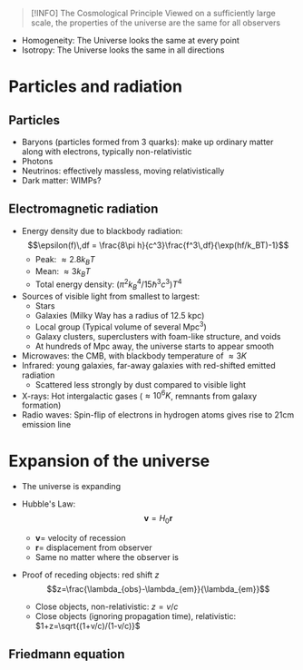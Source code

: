 >[!INFO] The Cosmological Principle
Viewed on a sufficiently large scale, the properties of the universe are the same for all observers
- Homogeneity: The Universe looks the same at every point
- Isotropy: The Universe looks the same in all directions

# Particles and radiation
## Particles
- Baryons (particles formed from 3 quarks): make up ordinary matter along with electrons, typically non-relativistic
- Photons
- Neutrinos: effectively massless, moving relativistically 
- Dark matter: WIMPs?
## Electromagnetic radiation
- Energy density due to blackbody radiation:
$$\epsilon(f)\,df = \frac{8\pi h}{c^3}\frac{f^3\,df}{\exp(hf/k_BT)-1}$$
	- Peak: $\approx 2.8k_BT$
	- Mean: $\approx 3k_BT$
	- Total energy density: $(\pi^2k_B^4/15\hbar^3c^3)T^4$
- Sources of visible light from smallest to largest:
	- Stars
	- Galaxies (Milky Way has a radius of 12.5 kpc)
	- Local group (Typical volume of several Mpc$^3$)
	- Galaxy clusters, superclusters with foam-like structure, and voids
	- At hundreds of Mpc away, the universe starts to appear smooth
- Microwaves: the CMB, with blackbody temperature of $\approx 3K$
- Infrared: young galaxies, far-away galaxies with red-shifted emitted radiation
	- Scattered less strongly by dust compared to visible light
- X-rays: Hot intergalactic gases ($\approx 10^6 K$, remnants from galaxy formation)
- Radio waves: Spin-flip of electrons in hydrogen atoms gives rise to 21cm emission line


# Expansion of the universe
- The universe is expanding
- Hubble's Law:
$$\bm{v}=H_0\bm{r}$$
	- $\bm{v}=$ velocity of recession
	- $\bm{r}=$ displacement from observer
	- Same no matter where the observer is

- Proof of receding objects: red shift $z$
$$z=\frac{\lambda_{obs}-\lambda_{em}}{\lambda_{em}}$$
	- Close objects, non-relativistic: $z=v/c$
	- Close objects (ignoring propagation time), relativistic: $1+z=\sqrt{(1+v/c)/(1-v/c)}$
## Friedmann equation
